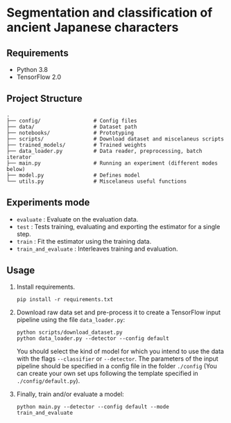 # Segmentation and classification of ancient Japanese characters

## Requirements

- Python 3.8
- TensorFlow 2.0

## Project Structure

    .
    ├── config/                 # Config files
    ├── data/                   # Dataset path
    ├── notebooks/              # Prototyping
    ├── scripts/                # Download dataset and miscelaneus scripts
    ├── trained_models/         # Trained weights
    ├── data_loader.py          # Data reader, preprocessing, batch iterator
    ├── main.py                 # Running an experiment (different modes below)
    ├── model.py                # Defines model      
    └── utils.py                # Miscelaneus useful functions

## Experiments mode

- `evaluate` : Evaluate on the evaluation data.
- `test` : Tests training, evaluating and exporting the estimator for a single step.
- `train` : Fit the estimator using the training data.
- `train_and_evaluate` : Interleaves training and evaluation.


## Usage

1. Install requirements.

    ```pip install -r requirements.txt```

2. Download raw data set and pre-process it to create a TensorFlow input pipeline using the file ```data_loader.py```:

    ```
    python scripts/download_dataset.py
    python data_loader.py --detector --config default
    ```
    You should select the kind of model for which you intend to use the data with the flags ```--classifier``` or ```--detector```. The parameters of the input pipeline should be specified in a config file in the folder ```./config``` (You can create your own set ups following the template specified in ```./config/default.py```).
    
3. Finally, train and/or evaluate a model:

    ```python main.py --detector --config default --mode train_and_evaluate```
